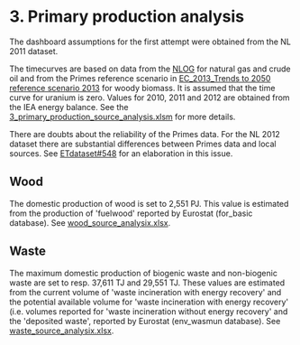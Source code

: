 # 3. Primary production analysis

The dashboard assumptions for the first attempt were obtained from the NL 2011 dataset.

The timecurves are based on data from the [NLOG](http://refman.et-model.com/publications/1880) for natural gas and crude oil and from the Primes reference scenario in [EC_2013_Trends to 2050 reference scenario 2013](http://refman.et-model.com/publications/1874) for woody biomass. It is assumed that the time curve for uranium is zero. Values for 2010, 2011 and 2012 are obtained from the IEA energy balance. See the [3_primary_production_source_analysis.xlsm](3_primary_production_source_analysis.xlsm) for more details. 

There are doubts about the reliability of the Primes data. For the NL 2012 dataset there are substantial differences between Primes data and local sources. See [ETdataset#548](https://github.com/quintel/etdataset/issues/548) for an elaboration in this issue.


## Wood

The domestic production of wood is set to 2,551 PJ. This value is estimated from the production of 'fuelwood' reported by Eurostat (for_basic database). See [wood_source_analysix.xlsx](../../eu/2012/3_primary_production/wood_source_analysis.xlsx).


## Waste

The maximum domestic production of biogenic waste and non-biogenic waste are set to resp. 37,611 TJ and 29,551 TJ. These values are estimated from the current volume of 'waste incineration with energy recovery' and the potential available volume for 'waste incineration with energy recovery' (i.e. volumes reported for 'waste incineration without energy recovery' and the 'deposited waste', reported by Eurostat (env_wasmun database). See [waste_source_analysix.xlsx](../../eu/2012/3_primary_production/waste_source_analysis.xlsx).